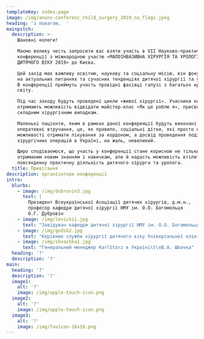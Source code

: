 ```yaml
---
templateKey: index-page
image: /img/anons-conferenc_child_surgery_2019_no_flags.jpeg
heading: 'з повагою,  '
mainpitch:
  description: >-
    Шановні колеги!

    Маємо велику честь запросити вас взяти участь в VII Науково-практичній
    конференції з міжнародною участю «МАЛОІНВАЗИВНА ХІРУРГІЯ ТА УРОЛОГІЯ
    ДИТЯЧОГО ВІКУ 2019» до Києва.

    Цей захід має важливу освітню, наукову та соціальну місію, він фокусується
    на актуальних питаннях та сучасних тенденціях дитячої хірургії та урології.
    В конференції приймуть участь провідні фахівці галузі з багатьох країн
    світу. 

    Під час заходу будуть проведені цикли «живої хірургії». Учасники конференції
    отримають можливість відвідати майстер-клас «Як це роблю я», присвячений
    складним хірургічним випадкам.

    Маленькі пацієнти, яким в рамках даної конференції будуть виконані
    оперативні втручання, це, як правило, соціальні дітки, які просто не мають
    можливості отримати лікування за кордоном, а досвід проведення подібних
    хірургічних операцій в Україні, на жаль, невеликий.

    Щиро сподіваємося, що участь у конференції стане корисною не тільки завдяки
    отриманим новим знанням і навичкам, але й надасть можливість втілити їх у
    повсякденну практичну діяльність дитячого хірурга та уролога.
  title: Привітання
description: організатори конференції
intro:
  blurbs:
    - image: /img/dubrovin3.jpg
      text: |
        Президент Всеукраїнської Асоціації дитячих хірургів, д.м.н., 
        професор кафедри дитячої хірургії НМУ ім. О.О. Богомольця
        О.Г. Дубровін
    - image: /img/levickii.jpg
      text: "Завідувач кафедри дитячої хірургії НМУ ім. О.О. Богомольця, \nд.м.н., професор\t\nА.Ф. Левицький \n"
    - image: /img/godik2.jpg
      text: "Керівник служби хірургії дитячого віку Універсальної клініки «Оберіг», к.м.н., асистент кафедри дитячої хірургії НМУ ім. О.О. Богомольця\t\nО.С. Годік\n"
    - image: /img/shvachka1.jpg
      text: "Генеральний менеджер KarlStorz в Україні\t\nВ.А. Швачка"
  heading: '?'
  description: '?'
main:
  heading: '?'
  description: '?'
  image1:
    alt: '?'
    image: /img/apple-touch-icon.png
  image2:
    alt: '?'
    image: /img/apple-touch-icon.png
  image3:
    alt: '?'
    image: /img/favicon-16x16.png
---
```


